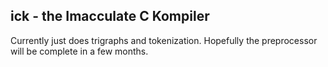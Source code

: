 ## ick - the Imacculate C Kompiler
Currently just does trigraphs and tokenization.
Hopefully the preprocessor will be complete in a few months.
